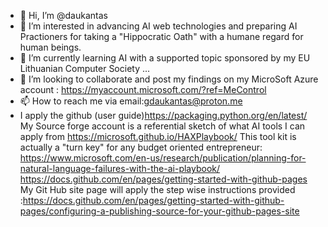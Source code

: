 - 👋 Hi, I’m @daukantas
- 👀 I’m interested in advancing AI web technologies and preparing AI Practioners for taking a "Hippocratic Oath" with a humane regard for human beings. 
- 🌱 I’m currently learning AI with a supported topic sponsored by my EU Lithuanian Computer Society ...
- 💞️ I’m looking to collaborate and post my findings on my MicroSoft Azure account : https://myaccount.microsoft.com/?ref=MeControl
- 📫 How to reach me via email:gdaukantas@proton.me 
- I apply  the github (user guide)https://packaging.python.org/en/latest/
My Source forge account is a referential sketch of what AI tools I can apply from https://microsoft.github.io/HAXPlaybook/
This tool kit is actually a "turn key" for any budget oriented entrepreneur: https://www.microsoft.com/en-us/research/publication/planning-for-natural-language-failures-with-the-ai-playbook/
https://docs.github.com/en/pages/getting-started-with-github-pages
My Git Hub site page will apply the step wise instructions provided :https://docs.github.com/en/pages/getting-started-with-github-pages/configuring-a-publishing-source-for-your-github-pages-site
<!---
daukantas/daukantas is a ✨ special ✨ repository because its `README.md` (this file) appears on your GitHub profile.
You can click the Preview link to take a look at your changes.
--->
